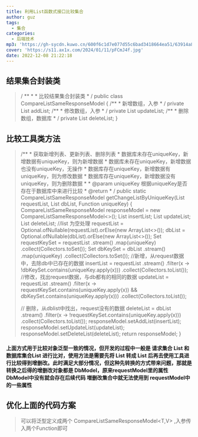 ```yaml
---
title: 利用List函数式接口比较集合
author: guz
tags:
  - 集合
categories:
  - 后端技术
mp3: 'https://gh-sycdn.kuwo.cn/600f6c1d7e077d55c6bad3418664ea51/63914a87/resource/n2/65/56/3036322299.mp3'
cover: 'https://s11.ax1x.com/2024/01/11/pFCmJ4f.jpg'
date: 2022-12-08 21:22:18
---
```

## 结果集合封装类
>  / **
>      *
>      * 比较结果集合封装类
>      * /
> public class CompareListSameResponseModel<T> {
>     /**
>      * 新增数组，入参
>      * /
>     private List<T> addList;
>     /**
>      * 修改数组，入参
>      * /
>     private List<T> updateList;
>     /**
>      * 删除数组，数据库
>      * /
>     private List<T> deleteList;
> }

## 比较工具类方法
>  /**
>      * 获取新增列表、更新列表、删除列表
>      * 数据库未存在uniqueKey，新增数据有uniqueKey，则为新增数据
>      * 数据库未存在uniqueKey，新增数据也没有uniqueKey，无操作
>      * 数据库存在uniqueKey，新增数据有uniqueKey，则为修改数据
>      * 数据库存在uniqueKey，新增数据没有uniqueKey，则为删除数据
>      *
>      * @param uniqueKey 根据uniqueKey是否存在于数据库中来进行比较
>      * @return
>      * /
>     public static <T> CompareListSameResponseModel<T> getChangeListByUniqueKey(List<T> requestList, List<T> dbList, Function<? super T, ?> uniqueKey) {
>         CompareListSameResponseModel<T> responseModel = new CompareListSameResponseModel<>();
>         List<T> insertList;
>         List<T> updateList;
>         List<T> deleteList;
>         //list 为空处理
>         requestList = Optional.ofNullable(requestList).orElse(new ArrayList<>());
>         dbList = Optional.ofNullable(dbList).orElse(new ArrayList<>());
>         Set<?> requestKeySet = requestList
>                 .stream()
>                 .map(uniqueKey)
>                 .collect(Collectors.toSet());
>         Set<?> dbKeySet = dbList
>                 .stream()
>                 .map(uniqueKey)
>                 .collect(Collectors.toSet());
>         //新增，从request数据中，去除db中已存在的数据
>         insertList = requestList
>                 .stream()
>                 .filter(x -> !dbKeySet.contains(uniqueKey.apply(x)))
>                 .collect(Collectors.toList());
>         //修改，找出request数据，与db都有的相同的数据
>         updateList = requestList
>                 .stream()
>                 .filter(x -> requestKeySet.contains(uniqueKey.apply(x)) && dbKeySet.contains(uniqueKey.apply(x)))
>                 .collect(Collectors.toList());
> 
>  //       删除，从dblist中找出，request没有的数据
>         deleteList = dbList
>                 .stream()
>                 .filter(x -> !requestKeySet.contains(uniqueKey.apply(x)))
>                 .collect(Collectors.toList());
>         responseModel.setAddList(insertList);
>         responseModel.setUpdateList(updateList);
>         responseModel.setDeleteList(deleteList);
>         return responseModel;
>     }

#### 上面方式用于比较对象泛型一致的情况，但开发的过程中一般是 请求集合 List<requestModel> 和数据库集合List<DbModel> 进行比对，使用方法是需要先将 List<requestModel> 转成 List<DbModel> 后再去使用工具进行比较得到增删改。此时满足大部分情况，但这种先转换的方式带来问题，那就是转换之后得的增删改对象都是 DbModel，原来requestModel里的属性 DbModel中没有就会存在后续代码 増删改集合中就无法使用到 requestModel中的一些属性
## 优化上面的代码方案
> 可以将泛型定义成两个 CompareListSameResponseModel<T,V> ,入参传入两个Function即可